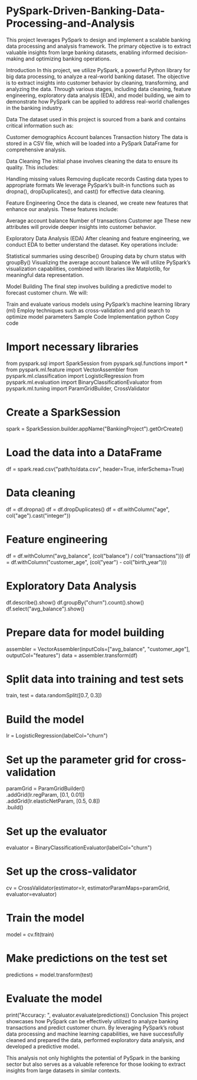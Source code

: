 # PySpark-Driven-Banking-Data-Processing-and-Analysis
This project leverages PySpark to design and implement a scalable banking data processing and analysis framework. The primary objective is to extract valuable insights from large banking datasets, enabling informed decision-making and optimizing banking operations.

Introduction
In this project, we utilize PySpark, a powerful Python library for big data processing, to analyze a real-world banking dataset. The objective is to extract insights into customer behavior by cleaning, transforming, and analyzing the data. Through various stages, including data cleaning, feature engineering, exploratory data analysis (EDA), and model building, we aim to demonstrate how PySpark can be applied to address real-world challenges in the banking industry.

Data
The dataset used in this project is sourced from a bank and contains critical information such as:

Customer demographics
Account balances
Transaction history
The data is stored in a CSV file, which will be loaded into a PySpark DataFrame for comprehensive analysis.

Data Cleaning
The initial phase involves cleaning the data to ensure its quality. This includes:

Handling missing values
Removing duplicate records
Casting data types to appropriate formats
We leverage PySpark’s built-in functions such as dropna(), dropDuplicates(), and cast() for effective data cleaning.

Feature Engineering
Once the data is cleaned, we create new features that enhance our analysis. These features include:

Average account balance
Number of transactions
Customer age
These new attributes will provide deeper insights into customer behavior.

Exploratory Data Analysis (EDA)
After cleaning and feature engineering, we conduct EDA to better understand the dataset. Key operations include:

Statistical summaries using describe()
Grouping data by churn status with groupBy()
Visualizing the average account balance
We will utilize PySpark’s visualization capabilities, combined with libraries like Matplotlib, for meaningful data representation.

Model Building
The final step involves building a predictive model to forecast customer churn. We will:

Train and evaluate various models using PySpark’s machine learning library (ml)
Employ techniques such as cross-validation and grid search to optimize model parameters
Sample Code Implementation
python
Copy code
# Import necessary libraries
from pyspark.sql import SparkSession
from pyspark.sql.functions import *
from pyspark.ml.feature import VectorAssembler
from pyspark.ml.classification import LogisticRegression
from pyspark.ml.evaluation import BinaryClassificationEvaluator
from pyspark.ml.tuning import ParamGridBuilder, CrossValidator

# Create a SparkSession
spark = SparkSession.builder.appName("BankingProject").getOrCreate()

# Load the data into a DataFrame
df = spark.read.csv("path/to/data.csv", header=True, inferSchema=True)

# Data cleaning
df = df.dropna()
df = df.dropDuplicates()
df = df.withColumn("age", col("age").cast("integer"))

# Feature engineering
df = df.withColumn("avg_balance", (col("balance") / col("transactions")))
df = df.withColumn("customer_age", (col("year") - col("birth_year")))

# Exploratory Data Analysis
df.describe().show()
df.groupBy("churn").count().show()
df.select("avg_balance").show()

# Prepare data for model building
assembler = VectorAssembler(inputCols=["avg_balance", "customer_age"], outputCol="features")
data = assembler.transform(df)

# Split data into training and test sets
train, test = data.randomSplit([0.7, 0.3])

# Build the model
lr = LogisticRegression(labelCol="churn")

# Set up the parameter grid for cross-validation
paramGrid = ParamGridBuilder() \
    .addGrid(lr.regParam, [0.1, 0.01]) \
    .addGrid(lr.elasticNetParam, [0.5, 0.8]) \
    .build()

# Set up the evaluator
evaluator = BinaryClassificationEvaluator(labelCol="churn")

# Set up the cross-validator
cv = CrossValidator(estimator=lr, estimatorParamMaps=paramGrid, evaluator=evaluator)

# Train the model
model = cv.fit(train)

# Make predictions on the test set
predictions = model.transform(test)

# Evaluate the model
print("Accuracy: ", evaluator.evaluate(predictions))
Conclusion
This project showcases how PySpark can be effectively utilized to analyze banking transactions and predict customer churn. By leveraging PySpark’s robust data processing and machine learning capabilities, we have successfully cleaned and prepared the data, performed exploratory data analysis, and developed a predictive model.

This analysis not only highlights the potential of PySpark in the banking sector but also serves as a valuable reference for those looking to extract insights from large datasets in similar contexts.


